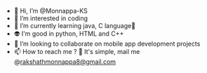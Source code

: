 - 👋 Hi, I’m @Monnappa-KS
- 👀 I’m interested in coding 
- 🌱 I’m currently learning java, C language🤩
- 👽 I'm good in python, HTML and C++
- 💞️ I’m looking to collaborate on mobile app development projects
- 📫 How to reach me ? 🤔
It's simple, mail me @rakshathmonnappa8@gmail.com

<!---
Monnappa-KS/Monnappa-KS is a ✨ special ✨ repository because its `README.md` (this file) appears on your GitHub profile.
You can click the Preview link to take a look at your changes.
--->
